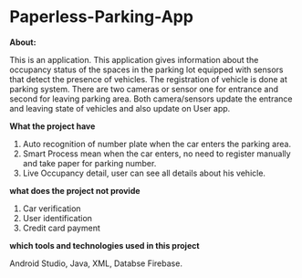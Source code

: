 # Paperless-Parking-App
**About:**

This is an application. This application gives information about the occupancy status of the spaces in the parking lot equipped with sensors that detect the presence of vehicles. The registration of vehicle is done at parking system. There are two cameras or sensor one for entrance and second for leaving parking area. Both camera/sensors update the   entrance and leaving state of vehicles and also update on User app.

**What the project have**

1.	Auto recognition of number plate when the car enters the parking area. 
2.	Smart Process mean when the car enters, no need to register manually and take paper for parking number.
3.	Live Occupancy detail, user can see all details about his vehicle.

**what does the project not provide**

1.	Car verification
2.	User identification
3.	Credit card payment

**which tools and technologies used in this project**

Android Studio, Java, XML, Databse Firebase.
